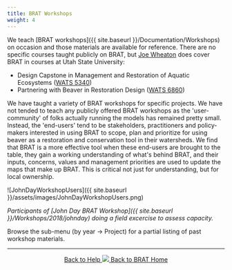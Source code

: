 ```yaml
---
title: BRAT Workshops 
weight: 4
---
```

We teach [BRAT workshops]({{ site.baseurl }}/Documentation/Workshops) on occasion and those materials are available for reference. There are no specific courses taught publicly on BRAT, but  [Joe Wheaton](http://joewheaton.org) does cover BRAT in courses at Utah State University:
-  Design Capstone in Management and Restoration of Aquatic Ecosystems ([WATS 5340](https://restoration-usu.github.io/WATS-5340-5350/Course_Topics/WATS_5340/2_Assessing_Condition.html)) 
- Partnering with Beaver in Restoration Design ([WATS 6860](http://beaver.joewheaton.org/2018---usu-wats-6860.html))


We have taught a variety of BRAT workshops <i class="fa fa-users"></i> for specific projects. We have not tended to teach any publicly offered BRAT workshops as the 'user-community' of folks actually running the models has remained pretty small. Instead, the 'end-users' tend to be stakeholders, practitioners and policy-makers interested in using BRAT to scope, plan and prioritize for using beaver as a restoration and conservation tool in their watersheds. We find that BRAT is a more effective tool when these end-users are brought to the table, they gain a working understanding of what's behind BRAT, and their inputs, concerns, values and management priorities are used to update the maps that make up BRAT. This is critical not just for understanding, but for local ownership.


![JohnDayWorkshopUsers]({{ site.baseurl }}/assets/images/JohnDayWorkshopUsers.png)

_Participants of [John Day BRAT Workshop]({{ site.baseurl }}/Workshops/2018/johnday) doing a field excercise to assess capacity._

Browse the sub-menu (by year → Project) for a partial listing of past workshop materials.

------
<div align="center">
	<a class="hollow button" href="{{ site.baseurl }}/Documentation"><i class="fa fa-info-circle"></i> Back to Help </a>
	<a class="hollow button" href="{{ site.baseurl }}/"><img src="{{ site.baseurl }}/assets/images/favicons/favicon-16x16.png">  Back to BRAT Home </a>  
</div>